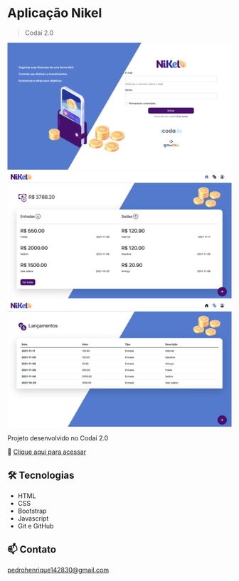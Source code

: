 # Aplicação Nikel

> Codaí 2.0

![preview](./.github/login.png)
![preview](./.github/home.png)
![preview](./.github/transactions.png)

Projeto desenvolvido no Codaí 2.0

🔗 [Clique aqui para acessar](https://pedrohenrique30.github.io/nikel/public/)

## 🛠 Tecnologias

- HTML
- CSS
- Bootstrap
- Javascript
- Git e GitHub

## 📫 Contato

pedrohenrique142830@gmail.com